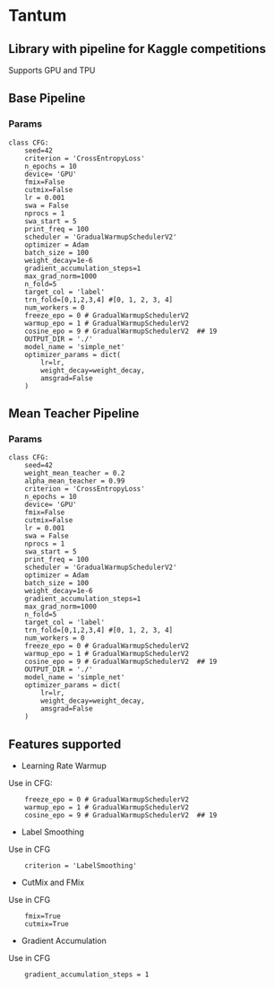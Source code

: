 # Tantum

## Library with pipeline for Kaggle competitions
Supports GPU and TPU 

## Base Pipeline
### Params

```
class CFG:
    seed=42
    criterion = 'CrossEntropyLoss' 
    n_epochs = 10
    device= 'GPU'
    fmix=False 
    cutmix=False
    lr = 0.001
    swa = False
    nprocs = 1
    swa_start = 5
    print_freq = 100
    scheduler = 'GradualWarmupSchedulerV2'
    optimizer = Adam
    batch_size = 100
    weight_decay=1e-6
    gradient_accumulation_steps=1
    max_grad_norm=1000
    n_fold=5
    target_col = 'label'
    trn_fold=[0,1,2,3,4] #[0, 1, 2, 3, 4]
    num_workers = 0
    freeze_epo = 0 # GradualWarmupSchedulerV2
    warmup_epo = 1 # GradualWarmupSchedulerV2
    cosine_epo = 9 # GradualWarmupSchedulerV2  ## 19
    OUTPUT_DIR = './'
    model_name = 'simple_net'
    optimizer_params = dict(
        lr=lr, 
        weight_decay=weight_decay, 
        amsgrad=False
    )
```
## Mean Teacher Pipeline
### Params
```
class CFG:
    seed=42
    weight_mean_teacher = 0.2
    alpha_mean_teacher = 0.99
    criterion = 'CrossEntropyLoss' 
    n_epochs = 10
    device= 'GPU'
    fmix=False 
    cutmix=False
    lr = 0.001
    swa = False
    nprocs = 1
    swa_start = 5
    print_freq = 100
    scheduler = 'GradualWarmupSchedulerV2'
    optimizer = Adam
    batch_size = 100
    weight_decay=1e-6
    gradient_accumulation_steps=1
    max_grad_norm=1000
    n_fold=5
    target_col = 'label'
    trn_fold=[0,1,2,3,4] #[0, 1, 2, 3, 4]
    num_workers = 0
    freeze_epo = 0 # GradualWarmupSchedulerV2
    warmup_epo = 1 # GradualWarmupSchedulerV2
    cosine_epo = 9 # GradualWarmupSchedulerV2  ## 19
    OUTPUT_DIR = './'
    model_name = 'simple_net'
    optimizer_params = dict(
        lr=lr, 
        weight_decay=weight_decay, 
        amsgrad=False
    )
```

## Features supported
 - Learning Rate Warmup

Use in CFG:
```
    freeze_epo = 0 # GradualWarmupSchedulerV2
    warmup_epo = 1 # GradualWarmupSchedulerV2
    cosine_epo = 9 # GradualWarmupSchedulerV2  ## 19
```
- Label Smoothing

Use in CFG 
```
    criterion = 'LabelSmoothing' 
```
- CutMix and FMix

Use in CFG
```
    fmix=True 
    cutmix=True
```
- Gradient Accumulation

Use in CFG
```
    gradient_accumulation_steps = 1
```

